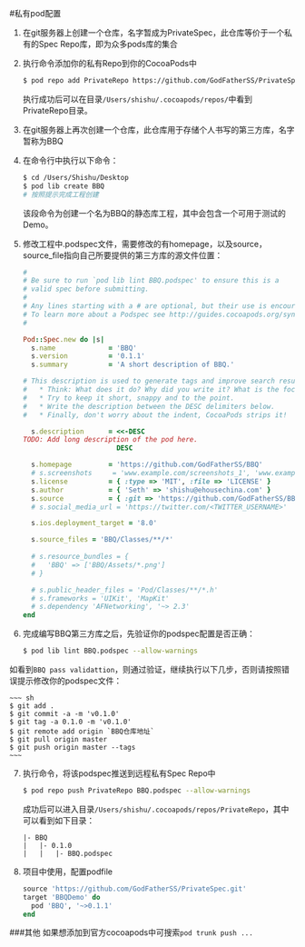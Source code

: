 #私有pod配置

1. 在git服务器上创建一个仓库，名字暂成为PrivateSpec，此仓库等价于一个私有的Spec Repo库，即为众多pods库的集合
2. 执行命令添加你的私有Repo到你的CocoaPods中
	
	~~~ sh
	$ pod repo add PrivateRepo https://github.com/GodFatherSS/PrivateSpec.git
	~~~
	执行成功后可以在目录`/Users/shishu/.cocoapods/repos/`中看到PrivateRepo目录。
3. 在git服务器上再次创建一个仓库，此仓库用于存储个人书写的第三方库，名字暂称为BBQ
4. 在命令行中执行以下命令：

	~~~ sh
	$ cd /Users/Shishu/Desktop
	$ pod lib create BBQ 
	# 按照提示完成工程创建
	~~~
	该段命令为创建一个名为BBQ的静态库工程，其中会包含一个可用于测试的Demo。
5. 修改工程中.podspec文件，需要修改的有homepage，以及source，source_file指向自己所要提供的第三方库的源文件位置：

	~~~ ruby
	#
	# Be sure to run `pod lib lint BBQ.podspec' to ensure this is a
	# valid spec before submitting.
	#
	# Any lines starting with a # are optional, but their use is encouraged
	# To learn more about a Podspec see http://guides.cocoapods.org/syntax/podspec.html
	#
	
	Pod::Spec.new do |s|
	  s.name             = 'BBQ'
	  s.version          = '0.1.1'
	  s.summary          = 'A short description of BBQ.'
	
	# This description is used to generate tags and improve search results.
	#   * Think: What does it do? Why did you write it? What is the focus?
	#   * Try to keep it short, snappy and to the point.
	#   * Write the description between the DESC delimiters below.
	#   * Finally, don't worry about the indent, CocoaPods strips it!
	
	  s.description      = <<-DESC
	TODO: Add long description of the pod here.
	                       DESC
	
	  s.homepage         = 'https://github.com/GodFatherSS/BBQ'
	  # s.screenshots     = 'www.example.com/screenshots_1', 'www.example.com/screenshots_2'
	  s.license          = { :type => 'MIT', :file => 'LICENSE' }
	  s.author           = { 'Seth' => 'shishu@ehousechina.com' }
	  s.source           = { :git => 'https://github.com/GodFatherSS/BBQ.git', :tag => s.version.to_s }
	  # s.social_media_url = 'https://twitter.com/<TWITTER_USERNAME>'
	
	  s.ios.deployment_target = '8.0'
	
	  s.source_files = 'BBQ/Classes/**/*'
	  
	  # s.resource_bundles = {
	  #   'BBQ' => ['BBQ/Assets/*.png']
	  # }
	
	  # s.public_header_files = 'Pod/Classes/**/*.h'
	  # s.frameworks = 'UIKit', 'MapKit'
	  # s.dependency 'AFNetworking', '~> 2.3'
	end
	
	~~~
6. 完成编写BBQ第三方库之后，先验证你的podspec配置是否正确：

	~~~ sh
	$ pod lib lint BBQ.podspec --allow-warnings
	~~~
如看到`BBQ pass validattion`，则通过验证，继续执行以下几步，否则请按照错误提示修改你的podspec文件：
	
	~~~ sh
	$ git add .
	$ git commit -a -m 'v0.1.0'
	$ git tag -a 0.1.0 -m 'v0.1.0'
	$ git remote add origin `BBQ仓库地址`
	$ git pull origin master
	$ git push origin master --tags
	~~~
7.	执行命令，将该podspec推送到远程私有Spec Repo中
	
	~~~ sh
	$ pod repo push PrivateRepo BBQ.podspec --allow-warnings
	~~~
	成功后可以进入目录`/Users/shishu/.cocoapods/repos/PrivateRepo`，其中可以看到如下目录：
	
	~~~
	|- BBQ
	|	|- 0.1.0
	|	|	|- BBQ.podspec
	~~~
8. 项目中使用，配置podfile

	~~~ ruby
	source 'https://github.com/GodFatherSS/PrivateSpec.git'
	target 'BBQDemo' do
	  pod 'BBQ', '~>0.1.1'
	end
	
	~~~


###其他
如果想添加到官方cocoapods中可搜索`pod trunk push ...`
